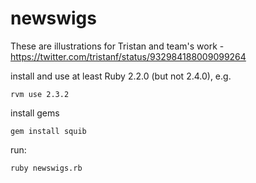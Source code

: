 # newswigs

These are illustrations for Tristan and team's work - 
https://twitter.com/tristanf/status/932984188009099264

install and use at least Ruby 2.2.0 (but not 2.4.0), e.g.

    rvm use 2.3.2

install gems

    gem install squib

run:

    ruby newswigs.rb
